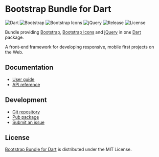 # Bootstrap Bundle for Dart
![Dart](https://img.shields.io/badge/dart-%3E%3D2.7-brightgreen.svg) ![Bootstrap](https://img.shields.io/badge/bootstrap-4.4.1-yellow.svg) ![Bootstrap Icons](https://img.shields.io/badge/bs--icons-1.0.0--alpha2-yellow) ![jQuery](https://img.shields.io/badge/jquery-3.4.1-yellow.svg) ![Release](https://img.shields.io/pub/v/bootstrap_bundle.svg) ![License](https://img.shields.io/badge/license-MIT-blue.svg)

Bundle providing [Bootstrap](https://getbootstrap.com), [Bootstrap Icons](https://icons.getbootstrap.com) and [jQuery](https://jquery.com) in one [Dart](https://dart.dev) package.

A front-end framework for developing responsive, mobile first projects on the Web.

## Documentation
- [User guide](https://dev.belin.io/bootstrap.dart)
- [API reference](https://pub.dev/documentation/bootstrap_bundle)

## Development
- [Git repository](https://github.com/cedx/bootstrap.dart)
- [Pub package](https://pub.dev/packages/bootstrap_bundle)
- [Submit an issue](https://github.com/cedx/bootstrap.dart/issues)

## License
[Bootstrap Bundle for Dart](https://dev.belin.io/bootstrap.dart) is distributed under the MIT License.
